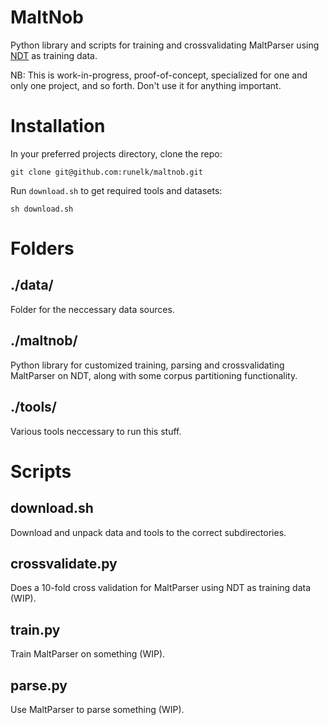 # MaltNob #
Python library and scripts for training and crossvalidating MaltParser using [NDT](http://www.nb.no/Tilbud/Forske/Spraakbanken/Tilgjengelege-ressursar/Tekstressursar) as training data.

NB: This is work-in-progress, proof-of-concept, specialized for one
and only one project, and so forth. Don't use it for anything
important.

# Installation #

In your preferred projects directory, clone the repo:
```
git clone git@github.com:runelk/maltnob.git
```

Run `download.sh` to get required tools and datasets:
```
sh download.sh
```

# Folders #

## ./data/ ##

Folder for the neccessary data sources.

## ./maltnob/ ##

Python library for customized training, parsing and crossvalidating
MaltParser on NDT, along with some corpus partitioning functionality.

## ./tools/ ##

Various tools neccessary to run this stuff.

# Scripts #
## download.sh ##

Download and unpack data and tools to the correct subdirectories.

## crossvalidate.py ##

Does a 10-fold cross validation for MaltParser using NDT as training
data (WIP).

## train.py ##

Train MaltParser on something (WIP).

## parse.py ##

Use MaltParser to parse something (WIP).
